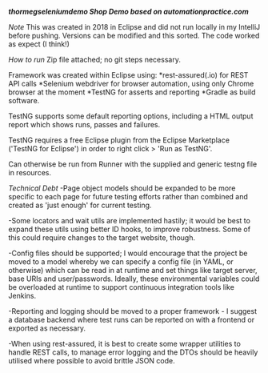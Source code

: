 ***thormegseleniumdemo Shop Demo based on automationpractice.com***

*Note* 
This was created in 2018 in Eclipse and did not run locally in my IntelliJ before pushing. Versions can be modified and this sorted. The code worked as expect (I think!)

*How to run*
Zip file attached; no git steps necessary.

Framework was created within Eclipse using:
*rest-assured(.io) for REST API calls
*Selenium webdriver for browser automation, using only Chrome browser at the moment
*TestNG for asserts and reporting
*Gradle as build software.

TestNG supports some default reporting options, including a HTML output report which shows runs, 
passes and failures.

TestNG requires a free Eclipse plugin from the Eclipse Marketplace ('TestNG for Eclipse') in order to 
right click > 'Run as TestNG'.

Can otherwise be run from Runner with the supplied and generic testng file in resources.

*Technical Debt*
-Page object models should be expanded to be more specific to each page for future testing efforts rather than 
combined and created as 'just enough' for current testing.

-Some locators and wait utils are implemented hastily; it would be best to expand these utils using
 better ID hooks, to improve robustness. Some of this could require changes to the target website, though.

-Config files should be supported; I would encourage that the project be moved to a model whereby we
 can specify a config file (in YAML, or otherwise) which can be read in at runtime and set things like
 target server, base URIs and user/passwords. Ideally, these environmental variables could be overloaded
 at runtime to support continuous integration tools like Jenkins.
 
-Reporting and logging should be moved to a proper framework - I suggest a database backend where test
 runs can be reported on with a frontend or exported as necessary. 
 
-When using rest-assured, it is best to create some wrapper utilities to handle REST calls, to manage error logging
and the DTOs should be heavily utilised where possible to avoid brittle JSON code.